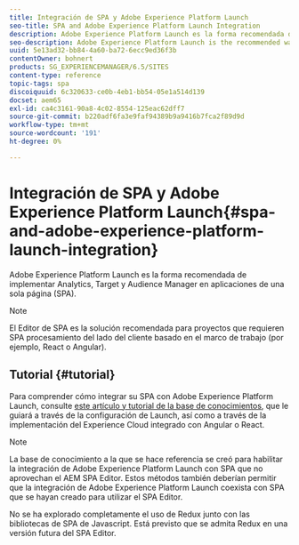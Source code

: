 ```yaml
---
title: Integración de SPA y Adobe Experience Platform Launch
seo-title: SPA and Adobe Experience Platform Launch Integration
description: Adobe Experience Platform Launch es la forma recomendada de implementar Analytics, Target y Audience Manager en SPA.
seo-description: Adobe Experience Platform Launch is the recommended way to implement Analytics, Target, and Audience Manager within SPAs.
uuid: 5e13ad32-bb84-4a60-ba72-6ecc9ed36f3b
contentOwner: bohnert
products: SG_EXPERIENCEMANAGER/6.5/SITES
content-type: reference
topic-tags: spa
discoiquuid: 6c320633-ce0b-4eb1-bb54-05e1a514d139
docset: aem65
exl-id: ca4c3161-90a8-4c02-8554-125eac62dff7
source-git-commit: b220adf6fa3e9faf94389b9a9416b7fca2f89d9d
workflow-type: tm+mt
source-wordcount: '191'
ht-degree: 0%

---
```


# Integración de SPA y Adobe Experience Platform Launch{#spa-and-adobe-experience-platform-launch-integration}

Adobe Experience Platform Launch es la forma recomendada de implementar Analytics, Target y Audience Manager en aplicaciones de una sola página (SPA).

>[!NOTE]
>
>El Editor de SPA es la solución recomendada para proyectos que requieren SPA procesamiento del lado del cliente basado en el marco de trabajo (por ejemplo, React o Angular).

## Tutorial {#tutorial}

Para comprender cómo integrar su SPA con Adobe Experience Platform Launch, consulte [este artículo y tutorial de la base de conocimientos](https://helpx.adobe.com/experience-manager/kt/integration/using/launch-reference-architecture-SPA-tutorial-implement.html), que le guiará a través de la configuración de Launch, así como a través de la implementación del Experience Cloud integrado con Angular o React.

>[!NOTE]
>
>La base de conocimiento a la que se hace referencia se creó para habilitar la integración de Adobe Experience Platform Launch con SPA que no aprovechan el AEM SPA Editor. Estos métodos también deberían permitir que la integración de Adobe Experience Platform Launch coexista con SPA que se hayan creado para utilizar el SPA Editor.
>
>No se ha explorado completamente el uso de Redux junto con las bibliotecas de SPA de Javascript. Está previsto que se admita Redux en una versión futura del SPA Editor.
